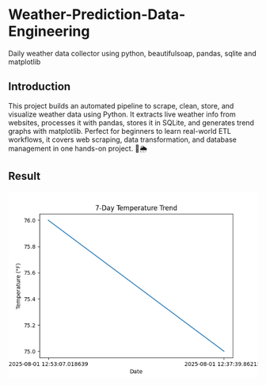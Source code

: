 # Weather-Prediction-Data-Engineering
Daily weather data collector using python, beautifulsoap, pandas, sqlite and matplotlib

## Introduction
This project builds an automated pipeline to scrape, clean, store, and visualize weather data using Python. It extracts live weather info from websites, processes it with pandas, stores it in SQLite, and generates trend graphs with matplotlib. Perfect for beginners to learn real-world ETL workflows, it covers web scraping, data transformation, and database management in one hands-on project. 🚀🌦️

## Result
![Weather report](temperature_trend.png)




